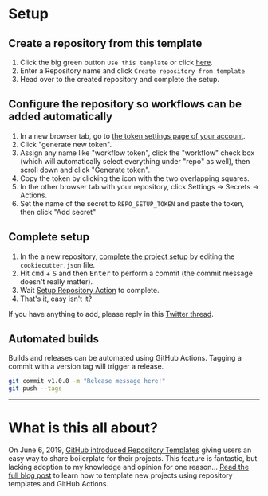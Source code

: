 # Setup

## Create a repository from this template

1. Click the big green button `Use this template` or click <a href="../../generate">here</a>.
1. Enter a Repository name and click `Create repository from template`
1. Head over to the created repository and complete the setup.

## Configure the repository so workflows can be added automatically

1. In a new browser tab, go to [the token settings page of your account](https://github.com/settings/tokens).
1. Click "generate new token".
1. Assign any name like "workflow token", click the "workflow" check box (which will automatically select everything under "repo" as well), then scroll down and click "Generate token".
1. Copy the token by clicking the icon with the two overlapping squares.
1. In the other browser tab with your repository, click Settings -> Secrets -> Actions.
1. Set the name of the secret to `REPO_SETUP_TOKEN` and paste the token, then click "Add secret"

## Complete setup

1. In the a new repository, <a href="../../edit/master/cookiecutter.json">complete the project setup</a> by editing the `cookiecutter.json` file. 
1. Hit <kbd>cmd</kbd> + <kbd>S</kbd> and then <kbd>Enter</kbd> to perform a commit (the commit message doesn't really matter).
1. Wait <a href="../../actions">Setup Repository Action</a> to complete.
1. That's it, easy isn't it?

If you have anything to add, please reply in this [Twitter thread]().

## Automated builds
Builds and releases can be automated using GitHub Actions.  Tagging a commit with a version tag will trigger a release.

```bash
git commit v1.0.0 -m "Release message here!"
git push --tags
```

---
# What is this all about?

On June 6, 2019, [GitHub introduced Repository Templates](https://github.blog/2019-06-06-generate-new-repositories-with-repository-templates/) giving users an easy way to share boilerplate for their projects. This feature is fantastic, but lacking adoption to my knowledge and opinion for one reason... [Read the full blog post](https://stefanbuck.com/blog/repository-templates-meets-github-actions) to learn how to template new projects using repository templates and GitHub Actions.
